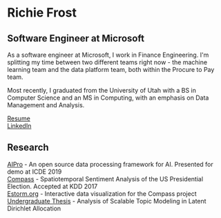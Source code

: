 # Richie Frost  
## Software Engineer at Microsoft 
As a software engineer at Microsoft, I work in Finance Engineering. I'm splitting my time between two different teams right now - the machine learning team and the data platform team, both within the Procure to Pay team.  

Most recently, I graduated from the University of Utah with a BS in Computer Science and an MS in Computing, with an emphasis on Data Management and Analysis.

[Resume](https://richiefrost.github.io/resume.pdf)  
[LinkedIn](https://www.linkedin.com/in/richardsfrost/)  

## Research  
[AIPro](http://www.cs.utah.edu/~deb/aipro/) - An open source data processing framework for AI. Presented for demo at ICDE 2019  
[Compass](http://www.kdd.org/kdd2017/papers/view/compass-spatio-temporal-sentiment-analysis-of-us-election) - Spatiotemporal Sentiment Analysis of the US Presidential Election. Accepted at KDD 2017  
[Estorm.org](http://estorm.org/) - Interactive data visualization for the Compass project  
[Undergraduate Thesis](https://richiefrost.github.io/thesis.pdf) - Analysis of Scalable Topic Modeling in Latent Dirichlet Allocation  
